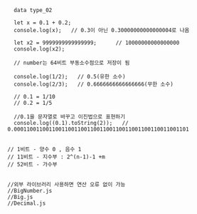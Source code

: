       data type_02

      let x = 0.1 + 0.2;
      console.log(x);   // 0.3이 아닌 0.30000000000000004로 나옴
      
      let x2 = 9999999999999999;      // 10000000000000000
      console.log(x2);

      // number는 64비트 부동소수점으로 저장이 됨
      
      console.log(1/2);   // 0.5(유한 소수)
      console.log(2/3);   // 0.6666666666666666(무한 소수)

      // 0.1 = 1/10
      // 0.2 = 1/5

      //0.1을 문자열로 바꾸고 이진법으로 표현하기
      console.log((0.1).toString(2));   // 0.0001100110011001100110011001100110011001100110011001101


    // 1비트 - 양수 0 , 음수 1
    // 11비트 - 지수부 : 2^(n-1)-1 +m
    // 52비트 - 가수부 
    

    //외부 라이브러리 사용하면 연산 오류 없이 가능
    //BigNumber.js
    //Big.js
    //Decimal.js
